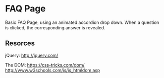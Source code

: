 # FAQ Page

Basic FAQ Page, using an animated accordion drop down. When a question is clicked, the corresponding answer is revealed.

## Resorces

jQuery: http://jquery.com/

The DOM:
https://css-tricks.com/dom/
http://www.w3schools.com/js/js_htmldom.asp
